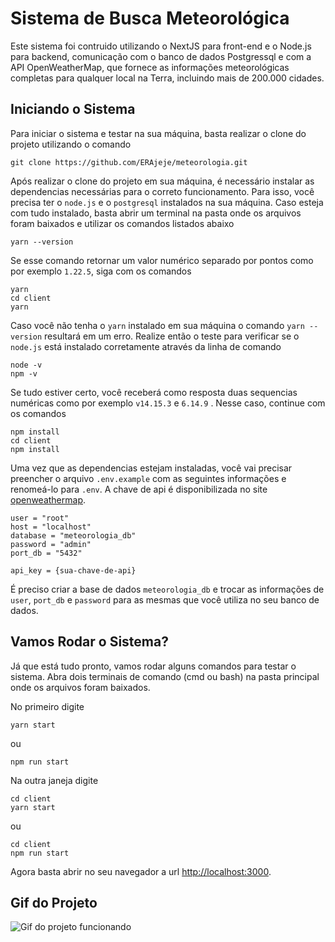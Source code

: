 # Sistema de Busca Meteorológica

Este sistema foi contruido utilizando o NextJS para front-end e o Node.js para backend, comunicação com o banco de dados Postgressql e com a API OpenWeatherMap, que fornece as informações meteorológicas completas para qualquer local na Terra, incluindo mais de 200.000 cidades. 

## Iniciando o Sistema

Para iniciar o sistema e testar na sua máquina, basta realizar o clone do projeto utilizando o comando 
```
git clone https://github.com/ERAjeje/meteorologia.git
```
Após realizar o clone do projeto em sua máquina, é necessário instalar as dependencias necessárias para o correto funcionamento. Para isso, você precisa ter o `node.js` e o `postgresql` instalados na sua máquina. Caso esteja com tudo instalado, basta abrir um terminal na pasta onde os arquivos foram baixados e utilizar os comandos listados abaixo
```
yarn --version
```
Se esse comando retornar um valor numérico separado por pontos como por exemplo `1.22.5`, siga com os comandos 
```
yarn
cd client
yarn
````
Caso você não tenha o `yarn` instalado em sua máquina o comando `yarn --version` resultará em um erro. Realize então o teste para verificar se o `node.js` está instalado corretamente através da linha de comando
```
node -v
npm -v
```
Se tudo estiver certo, você receberá como resposta duas sequencias numéricas como por exemplo `v14.15.3` e `6.14.9` . Nesse caso, continue com os comandos
```
npm install
cd client
npm install
```
Uma vez que as dependencias estejam instaladas, você vai precisar preencher o arquivo `.env.example` com as seguintes informações e renomeá-lo para `.env`. A chave de api é disponibilizada no site [openweathermap](https://home.openweathermap.org).
```
user = "root"
host = "localhost"
database = "meteorologia_db"
password = "admin"
port_db = "5432"

api_key = {sua-chave-de-api}
```
É preciso criar a base de dados `meteorologia_db` e trocar as informações de `user`, `port_db` e `password` para as mesmas que você utiliza no seu banco de dados.

## Vamos Rodar o Sistema?

Já que está tudo pronto, vamos rodar alguns comandos para testar o sistema.
Abra dois terminais de comando (cmd ou bash) na pasta principal onde os arquivos foram baixados.

No primeiro digite
```
yarn start
```
ou
```
npm run start
```
Na outra janeja digite
```
cd client
yarn start
```
ou
```
cd client
npm run start
```

Agora basta abrir no seu navegador a url [http://localhost:3000](http://localhost:3000).

## Gif do Projeto

![Gif do projeto funcionando](./public/1.gif)